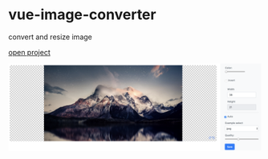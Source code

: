 # vue-image-converter

convert and resize image

[open project](https://s00d.github.io/vue-image-converter/index.html#/)

![image](https://raw.githubusercontent.com/s00d/vue-image-converter/master/preview.png)